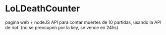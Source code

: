 # LoLDeathCounter
pagina web + nodeJS API para contar muertes de 10 partidas, usando la API de riot. (no se preocupen por la key, se vence en 24hs)
